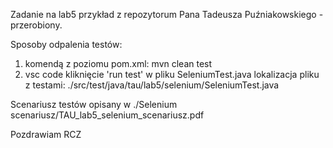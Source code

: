 Zadanie na lab5
przykład z repozytorum Pana Tadeusza Puźniakowskiego - przerobiony. 

Sposoby odpalenia testów:
1) komendą z poziomu pom.xml: mvn clean test
2) vsc code kliknięcie 'run test' w pliku SeleniumTest.java
lokalizacja pliku z testami: ./src/test/java/tau/lab5/selenium/SeleniumTest.java

Scenariusz testów opisany w ./Selenium scenariusz/TAU_lab5_selenium_scenariusz.pdf

Pozdrawiam
RCZ



